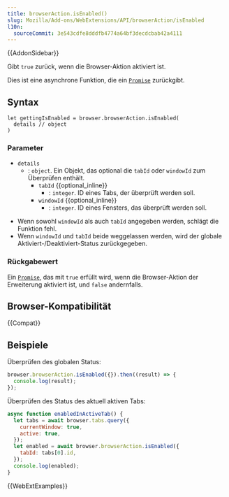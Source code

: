 ```yaml
---
title: browserAction.isEnabled()
slug: Mozilla/Add-ons/WebExtensions/API/browserAction/isEnabled
l10n:
  sourceCommit: 3e543cdfe8dddfb4774a64bf3decdcbab42a4111
---
```


{{AddonSidebar}}

Gibt `true` zurück, wenn die Browser-Aktion aktiviert ist.

Dies ist eine asynchrone Funktion, die ein [`Promise`](/de/docs/Web/JavaScript/Reference/Global_Objects/Promise) zurückgibt.

## Syntax

```js-nolint
let gettingIsEnabled = browser.browserAction.isEnabled(
  details // object
)
```

### Parameter

- `details`
  - : `object`. Ein Objekt, das optional die `tabId` oder `windowId` zum Überprüfen enthält.
    - `tabId` {{optional_inline}}
      - : `integer`. ID eines Tabs, der überprüft werden soll.
    - `windowId` {{optional_inline}}
      - : `integer`. ID eines Fensters, das überprüft werden soll.

<!---->

- Wenn sowohl `windowId` als auch `tabId` angegeben werden, schlägt die Funktion fehl.
- Wenn `windowId` und `tabId` beide weggelassen werden, wird der globale Aktiviert-/Deaktiviert-Status zurückgegeben.

### Rückgabewert

Ein [`Promise`](/de/docs/Web/JavaScript/Reference/Global_Objects/Promise), das mit `true` erfüllt wird, wenn die Browser-Aktion der Erweiterung aktiviert ist, und `false` andernfalls.

## Browser-Kompatibilität

{{Compat}}

## Beispiele

Überprüfen des globalen Status:

```js
browser.browserAction.isEnabled({}).then((result) => {
  console.log(result);
});
```

Überprüfen des Status des aktuell aktiven Tabs:

```js
async function enabledInActiveTab() {
  let tabs = await browser.tabs.query({
    currentWindow: true,
    active: true,
  });
  let enabled = await browser.browserAction.isEnabled({
    tabId: tabs[0].id,
  });
  console.log(enabled);
}
```

{{WebExtExamples}}
